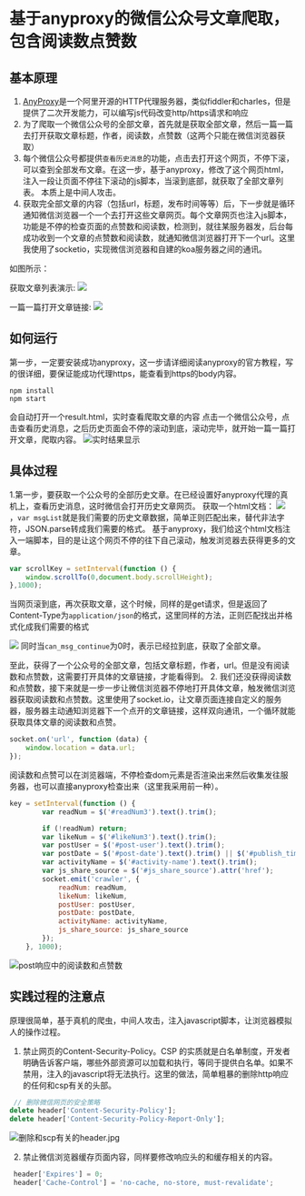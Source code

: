 # 基于anyproxy的微信公众号文章爬取，包含阅读数点赞数

## 基本原理
1. [AnyProxy](http://anyproxy.io/cn/)是一个阿里开源的HTTP代理服务器，类似fiddler和charles，但是提供了二次开发能力，可以编写js代码改变http/https请求和响应
2. 为了爬取一个微信公众号的全部文章，首先就是获取全部文章，然后一篇一篇去打开获取文章标题，作者，阅读数，点赞数（这两个只能在微信浏览器获取）
3. 每个微信公众号都提供`查看历史消息`的功能，点击去打开这个网页，不停下滚，可以查到全部发布文章。在这一步，基于anyproxy，修改了这个网页html，注入一段让页面不停往下滚动的js脚本，当滚到底部，就获取了全部文章列表。 本质上是中间人攻击。
4. 获取完全部文章的内容（包括url，标题，发布时间等等）后，下一步就是循环通知微信浏览器一个一个去打开这些文章网页。每个文章网页也注入js脚本，功能是不停的检查页面的点赞数和阅读数，检测到，就往某服务器发，后台每成功收到一个文章的点赞数和阅读数，就通知微信浏览器打开下一个url。这里我使用了socketio，实现微信浏览器和自建的koa服务器之间的通讯。

如图所示：

获取文章列表演示: 
![](http://upload-images.jianshu.io/upload_images/2058960-968978f9198c86ef.gif?imageMogr2/auto-orient/strip%7CimageView2/2/w/1240)

一篇一篇打开文章链接:
![](http://upload-images.jianshu.io/upload_images/2058960-0f035da769523276.gif?imageMogr2/auto-orient/strip%7CimageView2/2/w/1240)



## 如何运行
第一步，一定要安装成功anyproxy，这一步请详细阅读anyproxy的官方教程，写的很详细，要保证能成功代理https，能查看到https的body内容。

```
npm install
npm start
```
会自动打开一个result.html，实时查看爬取文章的内容
点击一个微信公众号，点击查看历史消息，之后历史页面会不停的滚动到底，滚动完毕，就开始一篇一篇打开文章，爬取内容。
![实时结果显示](http://upload-images.jianshu.io/upload_images/2058960-da9d9bae50979ad3.jpg?imageMogr2/auto-orient/strip%7CimageView2/2/w/800)


## 具体过程
1.第一步，要获取一个公众号的全部历史文章。在已经设置好anyproxy代理的真机上，查看历史消息，这时微信会打开历史文章网页。
获取一个html文档：
![](http://upload-images.jianshu.io/upload_images/2058960-9830eb06c47ed549.jpg?imageMogr2/auto-orient/strip%7CimageView2/2/w/800)
，`var msgList`就是我们需要的历史文章数据，简单正则匹配出来，替代非法字符，JSON.parse转成我们需要的格式。 基于anyproxy，我们给这个html文档注入一端脚本，目的是让这个网页不停的往下自己滚动，触发浏览器去获得更多的文章。
```javascript
var scrollKey = setInterval(function () {
    window.scrollTo(0,document.body.scrollHeight);
},1000);
```
当网页滚到底，再次获取文章，这个时候，同样的是get请求，但是返回了Content-Type为`application/json`的格式，这里同样的方法，正则匹配找出并格式化成我们需要的格式


![](http://upload-images.jianshu.io/upload_images/2058960-bf19d52ee8071a0f.jpg?imageMogr2/auto-orient/strip%7CimageView2/2/w/1240)
同时当`can_msg_continue`为0时，表示已经拉到底，获取了全部文章。


至此，获得了一个公众号的全部文章，包括文章标题，作者，url。但是没有阅读数和点赞数，这需要打开具体的文章链接，才能看得到。
2. 我们还没获得阅读数和点赞数，接下来就是一步一步让微信浏览器不停地打开具体文章，触发微信浏览器获取阅读数和点赞数。这里使用了socket.io，让文章页面连接自定义的服务器，服务器主动通知浏览器下一个点开的文章链接，这样双向通讯，一个循环就能获取具体文章的阅读数和点赞。
``` javascript
socket.on('url', function (data) {
    window.location = data.url;
});
```
阅读数和点赞可以在浏览器端，不停检查dom元素是否渲染出来然后收集发往服务器，也可以直接anyproxy检查出来（这里我采用前一种）。
``` javascript
key = setInterval(function () {
        var readNum = $('#readNum3').text().trim();

        if (!readNum) return;
        var likeNum = $('#likeNum3').text().trim();
        var postUser = $('#post-user').text().trim();
        var postDate = $('#post-date').text().trim() || $('#publish_time').text().trim();
        var activityName = $('#activity-name').text().trim();
        var js_share_source = $('#js_share_source').attr('href');
        socket.emit('crawler', {
            readNum: readNum,
            likeNum: likeNum,
            postUser: postUser,
            postDate: postDate,
            activityName: activityName,
            js_share_source: js_share_source
        });
    }, 1000);
````



![post响应中的阅读数和点赞数](http://upload-images.jianshu.io/upload_images/2058960-03c536e58a47f047.jpg?imageMogr2/auto-orient/strip%7CimageView2/2/w/800)



## 实践过程的注意点
原理很简单，基于真机的爬虫，中间人攻击，注入javascript脚本，让浏览器模拟人的操作过程。

1. 禁止网页的Content-Security-Policy。CSP 的实质就是白名单制度，开发者明确告诉客户端，哪些外部资源可以加载和执行，等同于提供白名单。如果不禁用，注入的javascript将无法执行。这里的做法，简单粗暴的删除http响应的任何和csp有关的头部。
``` javascript
 // 删除微信网页的安全策略
delete header['Content-Security-Policy'];
delete header['Content-Security-Policy-Report-Only'];
```


![删除和scp有关的header.jpg](http://upload-images.jianshu.io/upload_images/2058960-b39d4167e3039a28.jpg?imageMogr2/auto-orient/strip%7CimageView2/2/w/800)


2. 禁止微信浏览器缓存页面内容，同样要修改响应头的和缓存相关的内容。
```javascript
 header['Expires'] = 0;
 header['Cache-Control'] = 'no-cache, no-store, must-revalidate';
```
